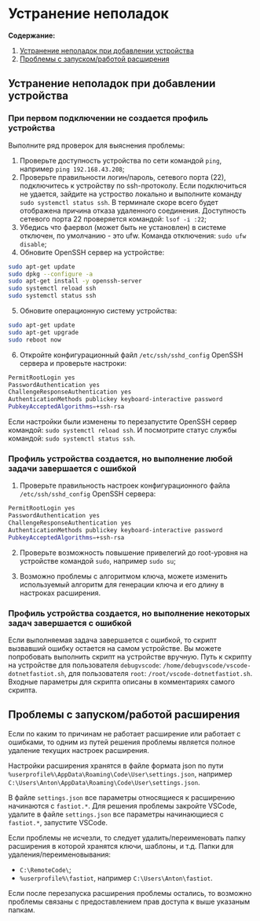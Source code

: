 # Устранение неполадок

**Содержание:**

1. [Устранение неполадок при добавлении устройства](#устранение-неполадок-при-добавлении-устройства)
2. [Проблемы с запуском/работой расширения](#проблемы-с-запускомработой-расширения)

## Устранение неполадок при добавлении устройства

### При первом подключении не создается профиль устройства

Выполните ряд проверок для выяснения проблемы:

1. Проверьте доступность устройства по сети командой `ping`, например `ping 192.168.43.208`;
2. Проверьте правильности логин/пароль, сетевого порта (22), подключитесь к устройству по ssh-протоколу. Если подключиться не удается, зайдите на устроство локально и выполните команду `sudo systemctl status ssh`. В терминале скоре всего будет отображена причина отказа удаленного соединения. Доступность сетевого порта 22 проверяется командой: `lsof -i :22`;
3. Убедись что фаервол (может быть не установлен) в системе отключен, по умолчанию - это ufw. Команда отключения: `sudo ufw disable`;
4. Обновите OpenSSH сервер на устройстве:

```bash
sudo apt-get update
sudo dpkg --configure -a
sudo apt-get install -y openssh-server
sudo systemctl reload ssh
sudo systemctl status ssh
```

5. Обновите операционную систему устройства:

```bash
sudo apt-get update
sudo apt-get upgrade
sudo reboot now
```

6. Откройте конфигурационный файл `/etc/ssh/sshd_config` OpenSSH сервера и проверьте настроки:

```bash
PermitRootLogin yes
PasswordAuthentication yes
ChallengeResponseAuthentication yes
AuthenticationMethods publickey keyboard-interactive password
PubkeyAcceptedAlgorithms=+ssh-rsa
```

Если настройки были изменены то перезапустите OpenSSH сервер командой: `sudo systemctl reload ssh`. И посмотрите статус службы командой: `sudo systemctl status ssh`.

### Профиль устройства создается, но выполнение любой задачи завершается с ошибкой

1. Проверьте правильность настроек конфигурационного файла `/etc/ssh/sshd_config` OpenSSH сервера:

```bash
PermitRootLogin yes
PasswordAuthentication yes
ChallengeResponseAuthentication yes
AuthenticationMethods publickey keyboard-interactive password
PubkeyAcceptedAlgorithms=+ssh-rsa
```

2. Проверьте возможность повышение привелегий до root-уровня на устройстве командой `sudo`, например `sudo su`;

3. Возможно проблемы с алгоритмом ключа, можете изменить используемый алгоритм для генерации ключа и его длину в настроках расширения.

### Профиль устройства создается, но выполнение некоторых задач завершается с ошибкой

Если выполняемая задача завершается с ошибкой, то скрипт вызвавший ошибку остается на самом устройстве. Вы можете попробовать выполнить скрипт на устройстве вручную. Путь к скрипту на устройстве для пользователя `debugvscode`: `/home/debugvscode/vscode-dotnetfastiot.sh`, для пользователя `root`: `/root/vscode-dotnetfastiot.sh`. Входные параметры для скрипта описаны в комментариях самого скрипта.

## Проблемы с запуском/работой расширения

Если по каким то причинам не работает расширение или работает с ошибками, то одним из путей решения проблемы является полное удаление текущих настроек расширения.

Настройки расширения хранятся в файле формата json по пути `%userprofile%\AppData\Roaming\Code\User\settings.json`, например `C:\Users\Anton\AppData\Roaming\Code\User\settings.json`.

В файле `settings.json` все параметры относящиеся к расширению начинаются с `fastiot.*`. Для решения проблемы закройте VSCode, удалите в файле `settings.json` все параметры начинающиеся с `fastiot.*`, запустите VSCode.

Если проблемы не исчезли, то следует удалить/переименовать папку расширения в которой хранятся ключи, шаблоны, и т.д. Папки для удаления/переименовывания:

- `C:\RemoteCode\`;
- `%userprofile%\fastiot`, например `C:\Users\Anton\fastiot`.

Если после перезапуска расширения проблемы остались, то возможно проблемы связаны с предоставлением прав доступа к выше указаным папкам.

